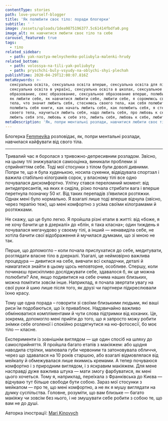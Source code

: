 ```yaml
---
contentType: stories
path: love-yourself-blogger
title: 'Як полюбити своє тіло: поради блогерки'
subtitle: ' '
image: /assets/uploads/1dea9875196377.5c61414fbdfa0.png
image_alt: як навчитися любити своє тіло та себе
carousel_featured: true
tags:
  - тіло
related_sidebar:
  - path: yak-nastya-melnychenko-poliubyla-malenki-hrudy
related_bottom:
  - path: volossya-na-tili-yak-poliubyty
  - path: pryschchi-buly-vsyudy-na-oblychi-shyi-plechah
publishTime: 2020-04-29T12:00:07.816Z
metaKeywords: >-
  сексуальна освіта, сексуальна освіта вперше, сексуальна освіта для підлітків,
  сексуальна освіта в україні, сексуальна освіта в школах, сексуальное
  образование, секс образование, сексуальное образование вперше, полюбити себе,
  як любити себе, як навчитися любити себе, любити себе, я соромлюсь своего
  тела, что значит любить себя, стесняюсь своего тела, как себя полюбить, как
  полюбить себя книги, как начать любить себя, как полюбить себя, я стесняюсь
  своего тела, научиться любить себя, надо любить себя, про любовь к себе, 
  любить себя это, любовь к себе это, любить себя, любовь к себе, любите себя
metaDescription: 'Як, попри ментальні розлади, навчитися любити своє тіло.'
---
```

Блогерка [Femmevika](https://www.instagram.com/femmevika/) розповідає, як, попри ментальні розлади, навчилася кайфувати від свого тіла.

- - -

Тривалий час я боролася з тривожно-депресивним розладом. Звісно, на цьому тлі знижувалася самооцінка, виникали проблеми зі сприйняттям себе. Тоді мої стосунки з тілом були доволі дивними. Попри те, що я була худенькою, носила сукенки, відвідувала спортзал і важила стабільно кілограмів сорок, у власному тілі все одно почувалася дискомфортно. Улітку стався переломний момент: від антидепресантів, на яких я сиділа, різко почала стрибати вага і вперше перетнула позначку 50 кг. Від таких перепадів з’явилися розтяжки. Однак мені було нормально. Я взагалі лише тоді вперше відчула (звісно, через терапію теж), що мені комфортно з усіма своїми кілограмами й розтяжками. 

Не скажу, що це було легко. Я пройшла різні етапи в житті: від «боже, я не хочу бачити це в дзеркалі» до «блін, я така класна»; один тиждень я почувалася мегачудово у своєму тілі, а інший — ненавиділа себе, не хотіла бачити свої відображення й мучилася думками, що зі мною не так.

Перше, що допомогло – коли почала прислухатися до себе, медитувати, розглядати власне тіло в дзеркалі. Узагалі, це неймовірно важлива процедура — дивитися на себе, вивчати всі складочки, деталі й намагатися знайти в цьому щось неповторне, особливе. Спершу, коли починаєш прискіпливо досліджувати себе, здавалося б, як це можна полюбити? Але, якщо подивитися на себе очима наших близьких, можна помітити зовсім інше. Наприклад, я почала звертати увагу на свої руки й шию лише після того, як друзі чи партнери підкреслювали їхню красу.

Тому ще одна порада – говорити зі своїми близькими людьми, які ваші риси їм подобаються, що їх приваблює. Надзвичайно важливо обмінюватися компліментами й чути слова підтримки від коханих. Це, зокрема, допомогло мені прийти до того, що я запросто можу робити знімки себе оголеної і спокійно роздягнутися на ню-фотосесії, бо моє тіло — класне.

Експерименти із зовнішнім виглядом — ще один спосіб на шляху до самосприйняття. Я пройшла багато етапів з макіяжем: або щодня наводила стрілки, малювала губи червоним та затоновувала обличчя, через що здавалася на 10 років старшою, або взагалі відмовлялася від мейкапу й обмежувалася лише якимись кремами. А тепер почуваюся комфортно і з природним виглядом, і з яскравим макіяжем. Для мене насправді дуже важлива штука — мати змогу фарбуватися, як мені цього хочеться. Тому я, наприклад, переїхала з Франківська до Києва — відчуваю тут більше свободи бути собою. Зараз мої стосунки з мейкапом — про те, що мені комфортно, а не як я мушу виглядати на думку суспільства. Головне, розуміти, що вам близьке — багато макіяжу чи зовсім без нього, і не змушувати себе робити з собою те, що вам не до душі.



Авторка ілюстрації: [Mari Kinovych](https://www.instagram.com/marikinoo/)
